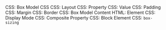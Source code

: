 CSS: Box Model
CSS
CSS: Layout
CSS: Property
CSS: Value
CSS: Padding
CSS: Margin
CSS: Border
CSS: Box Model Content
HTML: Element
CSS: Display Mode
CSS: Composite Property
CSS: Block Element
CSS: `box-sizing`
